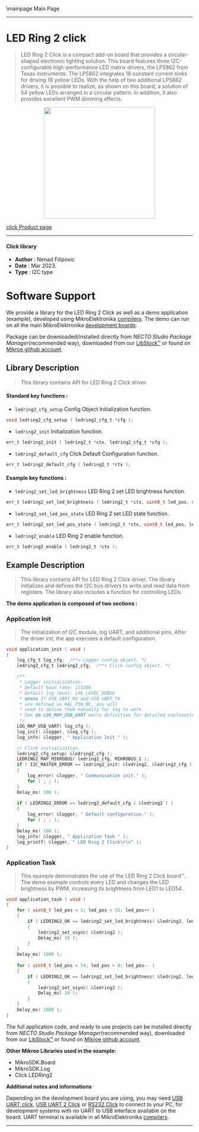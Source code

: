 \mainpage Main Page

---
# LED Ring 2 click

> LED Ring 2 Click is a compact add-on board that provides 
> a circular-shaped electronic lighting solution. 
> This board features three I2C-configurable high-performance LED matrix drivers, 
> the LP5862 from Texas Instruments. 
> The LP5862 integrates 18 constant current sinks for driving 18 yellow LEDs. 
> With the help of two additional LP5862 drivers, it is possible to realize, 
> as shown on this board, a solution of 54 yellow LEDs arranged in a circular pattern. 
> In addition, it also provides excellent PWM dimming effects.

<p align="center">
  <img src="https://download.mikroe.com/images/click_for_ide/ledring2_click.png" height=300px>
</p>

[click Product page](https://www.mikroe.com/led-ring-2-click)

---


#### Click library

- **Author**        : Nenad Filipovic
- **Date**          : Mar 2023.
- **Type**          : I2C type


# Software Support

We provide a library for the LED Ring 2 Click
as well as a demo application (example), developed using MikroElektronika
[compilers](https://www.mikroe.com/necto-studio).
The demo can run on all the main MikroElektronika [development boards](https://www.mikroe.com/development-boards).

Package can be downloaded/installed directly from *NECTO Studio Package Manager*(recommended way), downloaded from our [LibStock&trade;](https://libstock.mikroe.com) or found on [Mikroe github account](https://github.com/MikroElektronika/mikrosdk_click_v2/tree/master/clicks).

## Library Description

> This library contains API for LED Ring 2 Click driver.

#### Standard key functions :

- `ledring2_cfg_setup` Config Object Initialization function.
```c
void ledring2_cfg_setup ( ledring2_cfg_t *cfg );
```

- `ledring2_init` Initialization function.
```c
err_t ledring2_init ( ledring2_t *ctx, ledring2_cfg_t *cfg );
```

- `ledring2_default_cfg` Click Default Configuration function.
```c
err_t ledring2_default_cfg ( ledring2_t *ctx );
```

#### Example key functions :

- `ledring2_set_led_brightness` LED Ring 2 set LED brightness function.
```c
err_t ledring2_set_led_brightness ( ledring2_t *ctx, uint8_t led_pos, uint16_t led_brightness );
```

- `ledring2_set_led_pos_state` LED Ring 2 set LED state function.
```c
err_t ledring2_set_led_pos_state ( ledring2_t *ctx, uint8_t led_pos, ledring2_led_state_t led_state );
```

- `ledring2_enable` LED Ring 2 enable function.
```c
err_t ledring2_enable ( ledring2_t *ctx );
```

## Example Description

> This library contains API for LED Ring 2 Click driver.
> The library initializes and defines the I2C bus drivers 
> to write and read data from registers. 
> The library also includes a function for controlling LEDs.

**The demo application is composed of two sections :**

### Application Init

> The initialization of I2C module, log UART, and additional pins.
> After the driver init, the app executes a default configuration.

```c
void application_init ( void ) 
{
    log_cfg_t log_cfg;  /**< Logger config object. */
    ledring2_cfg_t ledring2_cfg;  /**< Click config object. */

    /** 
     * Logger initialization.
     * Default baud rate: 115200
     * Default log level: LOG_LEVEL_DEBUG
     * @note If USB_UART_RX and USB_UART_TX 
     * are defined as HAL_PIN_NC, you will 
     * need to define them manually for log to work. 
     * See @b LOG_MAP_USB_UART macro definition for detailed explanation.
     */
    LOG_MAP_USB_UART( log_cfg );
    log_init( &logger, &log_cfg );
    log_info( &logger, " Application Init " );

    // Click initialization.
    ledring2_cfg_setup( &ledring2_cfg );
    LEDRING2_MAP_MIKROBUS( ledring2_cfg, MIKROBUS_1 );
    if ( I2C_MASTER_ERROR == ledring2_init( &ledring2, &ledring2_cfg ) ) 
    {
        log_error( &logger, " Communication init." );
        for ( ; ; );
    }
    Delay_ms( 100 );
    
    if ( LEDRING2_ERROR == ledring2_default_cfg ( &ledring2 ) )
    {
        log_error( &logger, " Default configuration." );
        for ( ; ; );
    }
    Delay_ms( 100 );
    log_info( &logger, " Application Task " );
    log_printf( &logger, " LED Ring 2 Click\r\n" );
}
```

### Application Task

> This example demonstrates the use of the LED Ring 2 Click board™.
> The demo example controls every LED and changes the LED brightness by PWM,
> increasing its brightness from LED1 to LED54.

```c
void application_task ( void ) 
{
    for ( uint8_t led_pos = 1; led_pos < 55; led_pos++ )
    {
        if ( LEDRING2_OK == ledring2_set_led_brightness( &ledring2, led_pos, ( led_pos * 100 ) + 255 ) )
        {
            ledring2_set_vsync( &ledring2 );
            Delay_ms( 10 );
        }
    }
    Delay_ms( 1000 );
    
    for ( uint8_t led_pos = 54; led_pos > 0; led_pos-- )
    {
        if ( LEDRING2_OK == ledring2_set_led_brightness( &ledring2, led_pos, 0 ) )
        {
            ledring2_set_vsync( &ledring2 );
            Delay_ms( 10 );
        }
    }
    Delay_ms( 1000 );
}
```

The full application code, and ready to use projects can be installed directly from *NECTO Studio Package Manager*(recommended way), downloaded from our [LibStock&trade;](https://libstock.mikroe.com) or found on [Mikroe github account](https://github.com/MikroElektronika/mikrosdk_click_v2/tree/master/clicks).

**Other Mikroe Libraries used in the example:**

- MikroSDK.Board
- MikroSDK.Log
- Click.LEDRing2

**Additional notes and informations**

Depending on the development board you are using, you may need
[USB UART click](https://www.mikroe.com/usb-uart-click),
[USB UART 2 Click](https://www.mikroe.com/usb-uart-2-click) or
[RS232 Click](https://www.mikroe.com/rs232-click) to connect to your PC, for
development systems with no UART to USB interface available on the board. UART
terminal is available in all MikroElektronika
[compilers](https://shop.mikroe.com/compilers).

---

